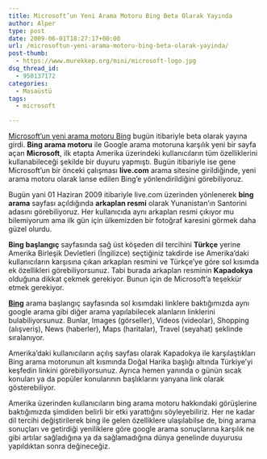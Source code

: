 ```yaml
---
title: Microsoft’un Yeni Arama Motoru Bing Beta Olarak Yayında
author: Alper
type: post
date: 2009-06-01T18:27:17+00:00
url: /microsoftun-yeni-arama-motoru-bing-beta-olarak-yayinda/
post-thumb:
  - https://www.murekkep.org/mini/microsoft-logo.jpg
dsq_thread_id:
  - 950137172
categories:
  - Masaüstü
tags:
  - microsoft

---
```

[Microsoft&#8217;un yeni arama motoru Bing][1] bugün itibariyle beta olarak yayına girdi. **Bing arama motoru** ile Google arama motoruna karşılık yeni bir sayfa açan **Microsoft**, ilk etapta Amerika üzerindeki kullanıcıların tüm özelliklerini kullanabileceği şekilde bir duyuru yapmıştı. Bugün itibariyle ise gene Microsoft&#8217;un bir önceki çalışması **live.com** arama sitesine girildiğinde, yeni arama motoru olarak lanse edilen Bing&#8217;e yönlendirildiğini görebiliyoruz. 

Bugün yani 01 Haziran 2009 itibariyle live.com üzerinden yönlenerek **bing arama** sayfası açıldığında **arkaplan resmi** olarak Yunanistan&#8217;ın Santorini adasını görebiliyoruz. Her kullanıcıda aynı arkaplan resmi çıkıyor mu bilemiyorum ama ilk gün için ülkemizden bir fotoğraf karesini görmek daha güzel olurdu.

**Bing başlangıç** sayfasında sağ üst köşeden dil tercihini **Türkçe** yerine Amerika Birleşik Devletleri (İngilizce) seçtiğiniz takdirde ise Amerika&#8217;daki kullanıcıların karşısına çıkan arkaplan resmini ve Türkçe&#8217;ye göre sol kısımda ek özellikleri görebiliyorsunuz. Tabi burada arkaplan resminin **Kapadokya** olduğuna dikkat çekmek gerekiyor. Bunun için de Microsoft&#8217;a teşekkür etmek gerekiyor. 

**[Bing][2]** arama başlangıç sayfasında sol kısımdaki linklere baktığımızda aynı google arama gibi diğer arama yapılabilecek alanların linklerini bulabiliyorsunuz. Bunlar, Images (görseller), Videos (videolar), Shopping (alışveriş), News (haberler), Maps (haritalar), Travel (seyahat) şeklinde sıralanıyor. 

Amerika&#8217;daki kullanıcıların açılış sayfası olarak Kapadokya ile karşılaştıkları Bing arama motorunun alt kısmında Doğal Harika başlığı altında Türkiye&#8217;yi keşfedin linkini görebiliyorsunuz. Ayrıca hemen yanında o günün sıcak konuları ya da popüler konularının başlıklarını yanyana link olarak gösterebiliyor. 

Amerika üzerinden kullanıcıların bing arama motoru hakkındaki görüşlerine baktığımızda şimdiden belirli bir etki yarattığını söyleyebiliriz. Her ne kadar dil tercihi değiştirilerek bing ile gelen özelliklere ulaşılabilse de, bing arama sonuçları ve getirdiği yeniliklere göre google arama sonuçlarına karşılık ne gibi artılar sağladığına ya da sağlamadığına dünya genelinde duyurusu yapıldıktan sonra değineceğiz.

 [1]: https://www.murekkep.org/microsoftun-yeni-arama-motoru-bing-ile-tanisalim-2898
 [2]: http://www.bing.com/